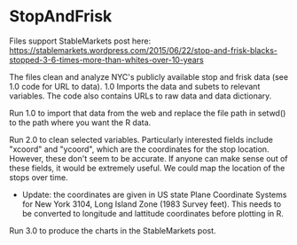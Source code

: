 # StopAndFrisk
Files support StableMarkets post here: https://stablemarkets.wordpress.com/2015/06/22/stop-and-frisk-blacks-stopped-3-6-times-more-than-whites-over-10-years

The files clean and analyze NYC's publicly available stop and frisk data (see 1.0 code for URL to data).
1.0 Imports the data and subets to relevant variables. The code also contains URLs to raw data and data dictionary.

Run 1.0 to import that data from the web and replace the file path in setwd() to the path where you want the R data.

Run 2.0 to clean selected variables. Particularly interested fields include "xcoord" and "ycoord", 
which are the coordinates for the stop location. However, these don't seem to be accurate. If anyone can make sense
out of these fields, it would be extremely useful. We could map the location of the stops over time.
- Update: the coordinates are given in US state Plane Coordinate Systems for New York 3104, Long Island Zone (1983 Survey feet). This needs to be converted to longitude and lattitude coordinates before plotting in R.

Run 3.0 to produce the charts in the StableMarkets post.



